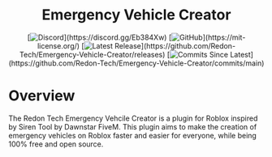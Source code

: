 <h1 align="center">Emergency Vehicle Creator</h1>

<div align="center">
  
  [![Discord](https://img.shields.io/discord/536555061510144020?label=discord&logo=discord&logoColor=rgb(255,255,255)&labelColor=302d41&style=for-the-badge)](https://discord.gg/Eb384Xw)
  [![GitHub](https://img.shields.io/github/license/redon-tech/Emergency-Vehicle-Creator?&logoColor=rgb(255,255,255)&labelColor=302d41&style=for-the-badge)](https://mit-license.org/)
  [![Latest Release](https://img.shields.io/github/v/release/redon-tech/Emergency-Vehicle-Creator?&logoColor=rgb(255,255,255)&labelColor=302d41&style=for-the-badge)](https://github.com/Redon-Tech/Emergency-Vehicle-Creator/releases)
  [![Commits Since Latest](https://img.shields.io/github/commits-since/redon-tech/Emergency-Vehicle-Creator/latest?logoColor=rgb(255,255,255)&labelColor=302d41&style=for-the-badge)](https://github.com/Redon-Tech/Emergency-Vehicle-Creator/commits/main)
  
</div>

# Overview

The Redon Tech Emergency Vehcile Creator is a plugin for Roblox inspired by Siren Tool by Dawnstar FiveM. This plugin aims to make the creation of emergency vehicles on Roblox faster and easier for everyone, while being 100% free and open source.